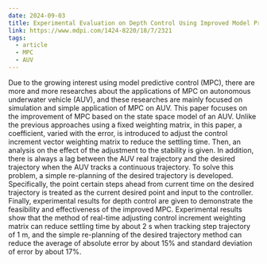 ```yaml
---
date: 2024-09-03
title: Experimental Evaluation on Depth Control Using Improved Model Predictive Control for AutonomousU nderwater Vehicle (AUVs)
link: https://www.mdpi.com/1424-8220/18/7/2321
tags:
  - article
  - MPC
  - AUV
---
```

Due to the growing interest using model predictive control (MPC), there are more and more researches about the applications of MPC on autonomous underwater vehicle (AUV), and these researches are mainly focused on simulation and simple application of MPC on AUV. This paper focuses on the improvement of MPC based on the state space model of an AUV. Unlike the previous approaches using a fixed weighting matrix, in this paper, a coefficient, varied with the error, is introduced to adjust the control increment vector weighting matrix to reduce the settling time. Then, an analysis on the effect of the adjustment to the stability is given. In addition, there is always a lag between the AUV real trajectory and the desired trajectory when the AUV tracks a continuous trajectory. To solve this problem, a simple re-planning of the desired trajectory is developed. Specifically, the point certain steps ahead from current time on the desired trajectory is treated as the current desired point and input to the controller. Finally, experimental results for depth control are given to demonstrate the feasibility and effectiveness of the improved MPC. Experimental results show that the method of real-time adjusting control increment weighting matrix can reduce settling time by about 2 s when tracking step trajectory of 1 m, and the simple re-planning of the desired trajectory method can reduce the average of absolute error by about 15% and standard deviation of error by about 17%.